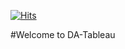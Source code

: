 [![Hits](https://hits.seeyoufarm.com/api/count/incr/badge.svg?url=https%3A%2F%2Fgithub.com%2FGhaiyur%2FDA-Tableau&count_bg=%23000000&title_bg=%23000000&icon=&icon_color=%23E7E7E7&title=Visitors&edge_flat=false)](https://hits.seeyoufarm.com)

#Welcome to DA-Tableau


